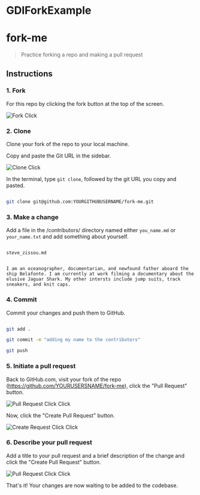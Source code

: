 # GDIForkExample
# fork-me

> Practice forking a repo and making a pull request


## Instructions


### 1. Fork


For this repo by clicking the fork button at the top of the screen.


![Fork Click](https://raw.githubusercontent.com/LearnFrontEnd/fork-me/master/img/fork_click.gif)


### 2. Clone


Clone your fork of the repo to your local machine.


Copy and paste the Git URL in the sidebar.


![Clone Click](https://github.com/LearnFrontEnd/fork-me/blob/master/img/clone_link.gif)


In the terminal, type `git clone`, followed by the git URL you copy and pasted.


```bash

git clone git@github.com:YOURGITHUBUSERNAME/fork-me.git

```


### 3. Make a change


Add a file in the /contributors/ directory named either `you_name.md` or `your_name.txt` and add something about yourself.


```

steve_zissou.md


I am an oceanographer, documentarian, and newfound father aboard the ship Belafonte. I am currently at work filming a documentary about the elusive Jaguar Shark. My other intersts include jump suits, track sneakers, and knit caps.

```


### 4. Commit


Commit your changes and push them to GitHub.


```bash

git add .

git commit -m "adding my name to the contributors"

git push

```


### 5. Initiate a pull request


Back to GitHub.com, visit your fork of the repo (https://github.com/YOURUSERSNAME/fork-me), click the "Pull Request" button.


![Pull Request Click Click](https://raw.githubusercontent.com/LearnFrontEnd/fork-me/master/img/pull_request_click.gif)


Now, click the "Create Pull Request" button.


![Create Request Click Click](https://raw.githubusercontent.com/LearnFrontEnd/fork-me/master/img/create_pull_request.gif)


### 6. Describe your pull request


Add a title to your pull request and a brief description of the change and click the "Create Pull Request" button.


![Pull Request Click Click](https://raw.githubusercontent.com/LearnFrontEnd/fork-me/master/img/make_pull_request.gif)


That's it! Your changes are now waiting to be added to the codebase.


